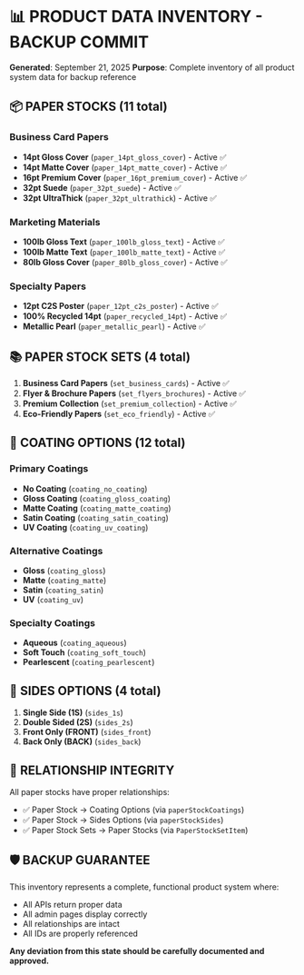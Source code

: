 # 📊 PRODUCT DATA INVENTORY - BACKUP COMMIT

**Generated**: September 21, 2025
**Purpose**: Complete inventory of all product system data for backup reference

## 📦 PAPER STOCKS (11 total)

### Business Card Papers
- **14pt Gloss Cover** (`paper_14pt_gloss_cover`) - Active ✅
- **14pt Matte Cover** (`paper_14pt_matte_cover`) - Active ✅
- **16pt Premium Cover** (`paper_16pt_premium_cover`) - Active ✅
- **32pt Suede** (`paper_32pt_suede`) - Active ✅
- **32pt UltraThick** (`paper_32pt_ultrathick`) - Active ✅

### Marketing Materials
- **100lb Gloss Text** (`paper_100lb_gloss_text`) - Active ✅
- **100lb Matte Text** (`paper_100lb_matte_text`) - Active ✅
- **80lb Gloss Cover** (`paper_80lb_gloss_cover`) - Active ✅

### Specialty Papers
- **12pt C2S Poster** (`paper_12pt_c2s_poster`) - Active ✅
- **100% Recycled 14pt** (`paper_recycled_14pt`) - Active ✅
- **Metallic Pearl** (`paper_metallic_pearl`) - Active ✅

## 📚 PAPER STOCK SETS (4 total)

1. **Business Card Papers** (`set_business_cards`) - Active ✅
2. **Flyer & Brochure Papers** (`set_flyers_brochures`) - Active ✅
3. **Premium Collection** (`set_premium_collection`) - Active ✅
4. **Eco-Friendly Papers** (`set_eco_friendly`) - Active ✅

## 🎨 COATING OPTIONS (12 total)

### Primary Coatings
- **No Coating** (`coating_no_coating`)
- **Gloss Coating** (`coating_gloss_coating`)
- **Matte Coating** (`coating_matte_coating`)
- **Satin Coating** (`coating_satin_coating`)
- **UV Coating** (`coating_uv_coating`)

### Alternative Coatings
- **Gloss** (`coating_gloss`)
- **Matte** (`coating_matte`)
- **Satin** (`coating_satin`)
- **UV** (`coating_uv`)

### Specialty Coatings
- **Aqueous** (`coating_aqueous`)
- **Soft Touch** (`coating_soft_touch`)
- **Pearlescent** (`coating_pearlescent`)

## 📄 SIDES OPTIONS (4 total)

1. **Single Side (1S)** (`sides_1s`)
2. **Double Sided (2S)** (`sides_2s`)
3. **Front Only (FRONT)** (`sides_front`)
4. **Back Only (BACK)** (`sides_back`)

## 🔗 RELATIONSHIP INTEGRITY

All paper stocks have proper relationships:
- ✅ Paper Stock → Coating Options (via `paperStockCoatings`)
- ✅ Paper Stock → Sides Options (via `paperStockSides`)
- ✅ Paper Stock Sets → Paper Stocks (via `PaperStockSetItem`)

## 🛡️ BACKUP GUARANTEE

This inventory represents a complete, functional product system where:
- All APIs return proper data
- All admin pages display correctly
- All relationships are intact
- All IDs are properly referenced

**Any deviation from this state should be carefully documented and approved.**